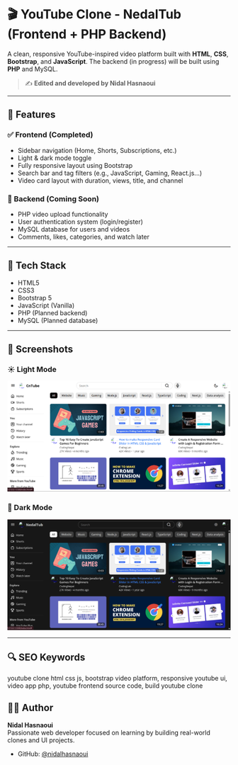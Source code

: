 # 🎬 YouTube Clone - NedalTub (Frontend + PHP Backend)

A clean, responsive YouTube-inspired video platform built with **HTML**, **CSS**, **Bootstrap**, and **JavaScript**. The backend (in progress) will be built using **PHP** and MySQL.

> ✍️ **Edited and developed by Nidal Hasnaoui**

---

## 📌 Features

### ✅ Frontend (Completed)
- Sidebar navigation (Home, Shorts, Subscriptions, etc.)
- Light & dark mode toggle
- Fully responsive layout using Bootstrap
- Search bar and tag filters (e.g., JavaScript, Gaming, React.js...)
- Video card layout with duration, views, title, and channel

### 🔧 Backend (Coming Soon)
- PHP video upload functionality
- User authentication system (login/register)
- MySQL database for users and videos
- Comments, likes, categories, and watch later

---

## 🧠 Tech Stack

- HTML5  
- CSS3  
- Bootstrap 5  
- JavaScript (Vanilla)  
- PHP (Planned backend)  
- MySQL (Planned database)

---

## 📸 Screenshots

### ☀️ Light Mode  
![Light Mode](assets/lightmode.png)

### 🌙 Dark Mode  
![Dark Mode](assets/darkmode.png)


---

## 🔍 SEO Keywords
youtube clone html css js, bootstrap video platform, responsive youtube ui, video app php, youtube frontend source code, build youtube clone

## 👨‍💻 Author

**Nidal Hasnaoui**  
Passionate web developer focused on learning by building real-world clones and UI projects.

- GitHub: [@nidalhasnaoui](https://github.com/Nidal-Hasnaoui-zed)


